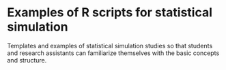 # Examples of R scripts for statistical simulation

Templates and examples of statistical simulation studies so that students and research assistants can familiarize themselves with the basic concepts and structure.
